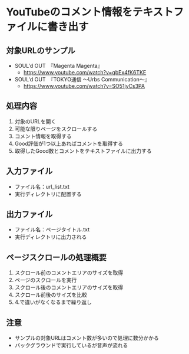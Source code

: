 # YouTubeのコメント情報をテキストファイルに書き出す

## 対象URLのサンプル

* SOUL'd OUT　『Magenta Magenta』
  * https://www.youtube.com/watch?v=qbEx4fK6TKE
* SOUL'd OUT　『TOKYO通信 ～Urbs Communication～』
  * https://www.youtube.com/watch?v=SO51jyCs3PA

## 処理内容

1. 対象のURLを開く
2. 可能な限りページをスクロールする
3. コメント情報を取得する
4. Good評価が1つ以上あればコメントを取得する
5. 取得したGood数とコメントをテキストファイルに出力する

## 入力ファイル

* ファイル名：url_list.txt
* 実行ディレクトリに配置する

## 出力ファイル

* ファイル名：ページタイトル.txt
* 実行ディレクトリに出力される

## ページスクロールの処理概要

1. スクロール前のコメントエリアのサイズを取得
2. ページのスクロールを実行
3. スクロール後のコメントエリアのサイズを取得
4. スクロール前後のサイズを比較
5. 4.で違いがなくなるまで繰り返し

## 注意

* サンプルの対象URLはコメント数が多いので処理に数分かかる
* バックグラウンドで実行しているが音声が流れる
